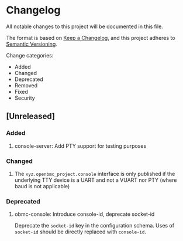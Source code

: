 # Changelog

All notable changes to this project will be documented in this file.

The format is based on [Keep a Changelog](https://keepachangelog.com/en/1.0.0/),
and this project adheres to
[Semantic Versioning](https://semver.org/spec/v2.0.0.html).

Change categories:

- Added
- Changed
- Deprecated
- Removed
- Fixed
- Security

## [Unreleased]

### Added

1. console-server: Add PTY support for testing purposes

### Changed

1. The `xyz.openbmc_project.console` interface is only published if the
   underlying TTY device is a UART and not a VUART nor PTY (where baud is not
   applicable)

### Deprecated

1. obmc-console: Introduce console-id, deprecate socket-id

   Deprecate the `socket-id` key in the configuration schema. Uses of
   `socket-id` should be directly replaced with `console-id`.
